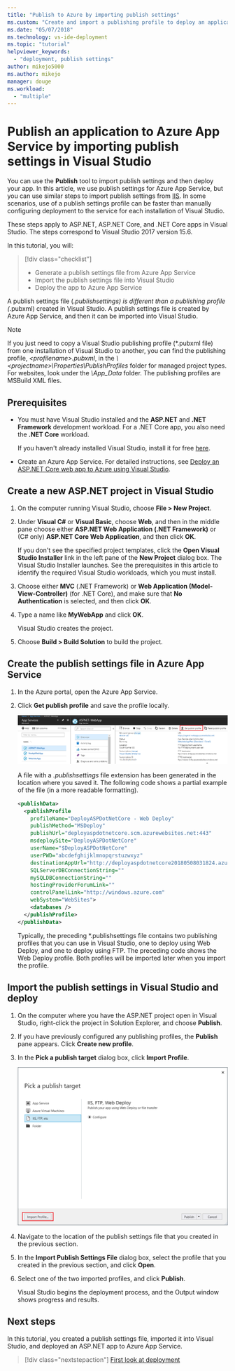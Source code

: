 ```yaml
---
title: "Publish to Azure by importing publish settings"
ms.custom: "Create and import a publishing profile to deploy an application from Visual Studio to Azure App Service"
ms.date: "05/07/2018"
ms.technology: vs-ide-deployment
ms.topic: "tutorial"
helpviewer_keywords: 
  - "deployment, publish settings"
author: mikejo5000
ms.author: mikejo
manager: douge
ms.workload: 
  - "multiple"
---
```

# Publish an application to Azure App Service by importing publish settings in Visual Studio

You can use the **Publish** tool to import publish settings and then deploy your app. In this article, we use publish settings for Azure App Service, but you can use similar steps to import publish settings from [IIS](../deployment/tutorial-import-publish-settings-iis.md). In some scenarios, use of a publish settings profile can be faster than manually configuring deployment to the service for each installation of Visual Studio.

These steps apply to ASP.NET, ASP.NET Core, and .NET Core apps in Visual Studio. The steps correspond to Visual Studio 2017 version 15.6.

In this tutorial, you will:

> [!div class="checklist"]
> * Generate a publish settings file from Azure App Service
> * Import the publish settings file into Visual Studio
> * Deploy the app to Azure App Service

A publish settings file (*.publishsettings) is different than a publishing profile (*.pubxml) created in Visual Studio. A publish settings file is created by Azure App Service, and then it can be imported into Visual Studio.

> [!NOTE]
> If you just need to copy a Visual Studio publishing profile (\*.pubxml file) from one installation of Visual Studio to another, you can find the publishing profile, *\<profilename\>.pubxml*, in the *\\<projectname\>\Properties\PublishProfiles* folder for managed project types. For websites, look under the *\App_Data* folder. The publishing profiles are MSBuild XML files.

## Prerequisites

* You must have Visual Studio installed and the **ASP.NET** and **.NET Framework** development workload. For a .NET Core app, you also need the **.NET Core** workload.

    If you haven't already installed Visual Studio, install it for free [here](http://www.visualstudio.com).

* Create an Azure App Service. For detailed instructions, see [Deploy an ASP.NET Core web app to Azure using Visual Studio](/aspnet/core/tutorials/publish-to-azure-webapp-using-vs). 

## Create a new ASP.NET project in Visual Studio

1. On the computer running Visual Studio, choose **File > New Project**.

1. Under **Visual C#** or **Visual Basic**, choose **Web**, and then in the middle pane choose either **ASP.NET Web Application (.NET Framework)** or (C# only) **ASP.NET Core Web Application**, and then click **OK**.

    If you don't see the specified project templates, click the **Open Visual Studio Installer** link in the left pane of the **New Project** dialog box. The Visual Studio Installer launches. See the prerequisites in this article to identify the required Visual Studio workloads, which you must install.

1. Choose either **MVC** (.NET Framework) or **Web Application (Model-View-Controller)** (for .NET Core), and make sure that **No Authentication** is selected, and then click **OK**.

1. Type a name like **MyWebApp** and click **OK**.

    Visual Studio creates the project.

1. Choose **Build > Build Solution** to build the project.

## Create the publish settings file in Azure App Service

1. In the Azure portal, open the Azure App Service.

1. Click **Get publish profile** and save the profile locally.

    ![Get the publish profile](../deployment/media/tutorial-azure-app-service-get-publish-profile.png)

    A file with a *.publishsettings* file extension has been generated in the location where you saved it. The following code shows a partial example of the file (in a more readable formatting).

    ```xml
    <publishData>
      <publishProfile
        profileName="DeployASPDotNetCore - Web Deploy"
        publishMethod="MSDeploy"
        publishUrl="deployaspdotnetcore.scm.azurewebsites.net:443"
        msdeploySite="DeployASPDotNetCore"
        userName="$DeployASPDotNetCore"
        userPWD="abcdefghijklmnopqrstuzwxyz"
        destinationAppUrl="http://deployaspdotnetcore20180508031824.azurewebsites.net"
        SQLServerDBConnectionString=""
        mySQLDBConnectionString=""
        hostingProviderForumLink=""
        controlPanelLink="http://windows.azure.com"
        webSystem="WebSites">
        <databases />
      </publishProfile>
    </publishData>
    ```
    Typically, the preceding *.publishsettings file contains two publishing profiles that you can use in Visual Studio, one to deploy using Web Deploy, and one to deploy using FTP. The preceding code shows the Web Deploy profile. Both profiles will be imported later when you import the profile.

## Import the publish settings in Visual Studio and deploy

1. On the computer where you have the ASP.NET project open in Visual Studio, right-click the project in Solution Explorer, and choose **Publish**.

1. If you have previously configured any publishing profiles, the **Publish** pane appears. Click **Create new profile**.

1. In the **Pick a publish target** dialog box, click **Import Profile**.

    ![Choose Publish](../deployment/media/tutorial-publish-tool-import-profile.png)

1. Navigate to the location of the publish settings file that you created in the previous section.

1. In the **Import Publish Settings File** dialog box, select the profile that you created in the previous section, and click **Open**.

1. Select one of the two imported profiles, and click **Publish**.

    Visual Studio begins the deployment process, and the Output window shows progress and results.

## Next steps

In this tutorial, you created a publish settings file, imported it into Visual Studio, and deployed an ASP.NET app to Azure App Service.

> [!div class="nextstepaction"]
> [First look at deployment](../deployment/deploying-applications-services-and-components.md)
